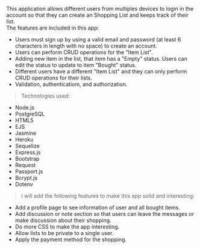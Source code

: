 This application allows different users from multiples devices to login in the account so that they can create an Shopping List and keeps track of their list. <br />
The features are included in this app: 
* Users must sign up by using a valid email and password (at least 6 characters in length with no space) to create an account. 
* Users can perform CRUD operations for the "Item List". 
* Adding new item in the list, that item has a "Empty" status. Users can edit the status to update to item "Bought" status. <br />
* Different users have a different "Item List" and they can only perform CRUD operations for their lists.
* Validation, authenticatiom, and authorization. 

> Technologies used:

* Node.js
* PostgreSQL
* HTML5
* EJS
* Jasmine
* Heroku
* Sequelize
* Express.js
* Bootstrap
* Request
* Passport.js
* Bcrypt.js
* Dotenv

> I will add the following features to make this app solid and interesting:

* Add a profile page to see information of user and all bought items.
* Add discussion or note section so that users can leave the messages or make discussion about their shopping.
* Do more CSS to make the app interesting.
* Allow lists to be private to a single user.
* Apply the payment method for the shopping.

